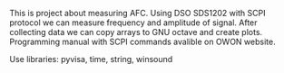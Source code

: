 This is project about measuring AFC. Using DSO SDS1202 with SCPI protocol we can measure frequency and amplitude of signal. After collecting data we can copy arrays to GNU octave and create plots. Programming manual with SCPI commands avalible on OWON website. 

Use libraries: pyvisa, time, string, winsound

